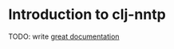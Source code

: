 # Introduction to clj-nntp

TODO: write [great documentation](http://jacobian.org/writing/great-documentation/what-to-write/)
